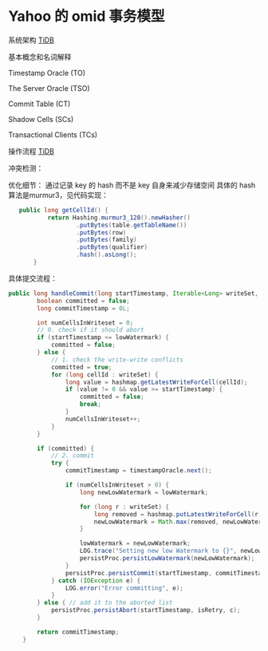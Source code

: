 # Yahoo 的 omid 事务模型
 
系统架构 [TiDB](https://github.com/yahoo/omid/wiki/images/architecture.png) 

基本概念和名词解释

Timestamp Oracle (TO)

The Server Oracle (TSO)

Commit Table (CT)

Shadow Cells (SCs)

Transactional Clients (TCs) 

操作流程 [TiDB](http://36.media.tumblr.com/3be4620a079c9733bba39d5d23774398/tumblr_inline_nxf4c9gjly1t17fny_500.png) 

冲突检测：

优化细节：
通过记录 key 的 hash 而不是 key 自身来减少存储空间
具体的 hash 算法是murmur3，见代码实现：

```java
   public long getCellId() {
           return Hashing.murmur3_128().newHasher()
                   .putBytes(table.getTableName())
                   .putBytes(row)
                   .putBytes(family)
                   .putBytes(qualifier)
                   .hash().asLong();
       }
```


具体提交流程：

```java
public long handleCommit(long startTimestamp, Iterable<Long> writeSet, boolean isRetry, Channel c) {
        boolean committed = false;
        long commitTimestamp = 0L;

        int numCellsInWriteset = 0;
        // 0. check if it should abort
        if (startTimestamp <= lowWatermark) {
            committed = false;
        } else {
            // 1. check the write-write conflicts
            committed = true;
            for (long cellId : writeSet) {
                long value = hashmap.getLatestWriteForCell(cellId);
                if (value != 0 && value >= startTimestamp) {
                    committed = false;
                    break;
                }
                numCellsInWriteset++;
            }
        }

        if (committed) {
            // 2. commit
            try {
                commitTimestamp = timestampOracle.next();

                if (numCellsInWriteset > 0) {
                    long newLowWatermark = lowWatermark;

                    for (long r : writeSet) {
                        long removed = hashmap.putLatestWriteForCell(r, commitTimestamp);
                        newLowWatermark = Math.max(removed, newLowWatermark);
                    }

                    lowWatermark = newLowWatermark;
                    LOG.trace("Setting new low Watermark to {}", newLowWatermark);
                    persistProc.persistLowWatermark(newLowWatermark);
                }
                persistProc.persistCommit(startTimestamp, commitTimestamp, c);
            } catch (IOException e) {
                LOG.error("Error committing", e);
            }
        } else { // add it to the aborted list
            persistProc.persistAbort(startTimestamp, isRetry, c);
        }

        return commitTimestamp;
    }
```

